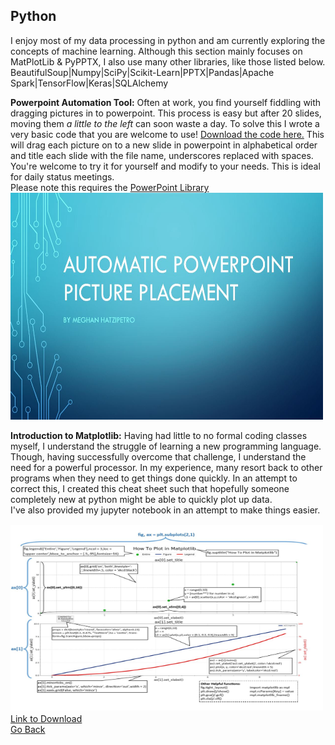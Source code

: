## Python

I enjoy most of my data processing in python and am currently exploring the concepts of machine learning. Although this section mainly focuses on MatPlotLib & PyPPTX, I also use many other libraries, like those listed below.<br>
BeautifulSoup|Numpy|SciPy|Scikit-Learn|PPTX|Pandas|Apache Spark|TensorFlow|Keras|SQLAlchemy

**Powerpoint Automation Tool:** Often at work, you find yourself fiddling with dragging pictures in to powerpoint. This process is easy but after 20 slides, moving them <i>a little to the left</i> can soon waste a day. To solve this I wrote a very basic code that you are welcome to use! [Download the code here.](https://github.com/mhatzi/Python-Powerpoint-Example) This will drag each picture on to a new slide in powerpoint in alphabetical order and title each slide with the file name, underscores replaced with spaces. You're welcome to try it for yourself and modify to your needs. This is ideal for daily status meetings.<br>
Please note this requires the [PowerPoint Library](https://pypi.org/project/python-pptx/)<br> 
<a href="https://github.com/mhatzi/Python-Powerpoint-Example"><img src="images/PPT.JPG" width="500" height="363" border="0"></a><br>




**Introduction to Matplotlib:** Having had little to no formal coding classes myself, I understand the struggle of learning a new programming language. Though, having successfully overcome that challenge, I understand the need for a powerful processor. In my experience, many resort back to other programs when they need to get things done quickly. In an attempt to correct this, I created this cheat sheet such that hopefully someone completely new at python might be able to quickly plot up data. 
<br>
I've also provided my jupyter notebook in an attempt to make things easier.



<a href="https://github.com/mhatzi/MatplotlibGuide"><img src="images/Matplotlib.JPG" width="500" height="300" border="0"></a><br>
[Link to Download](https://github.com/mhatzi/MatplotlibGuide)
<br>
[Go Back](https://mhatzi.github.io/)









